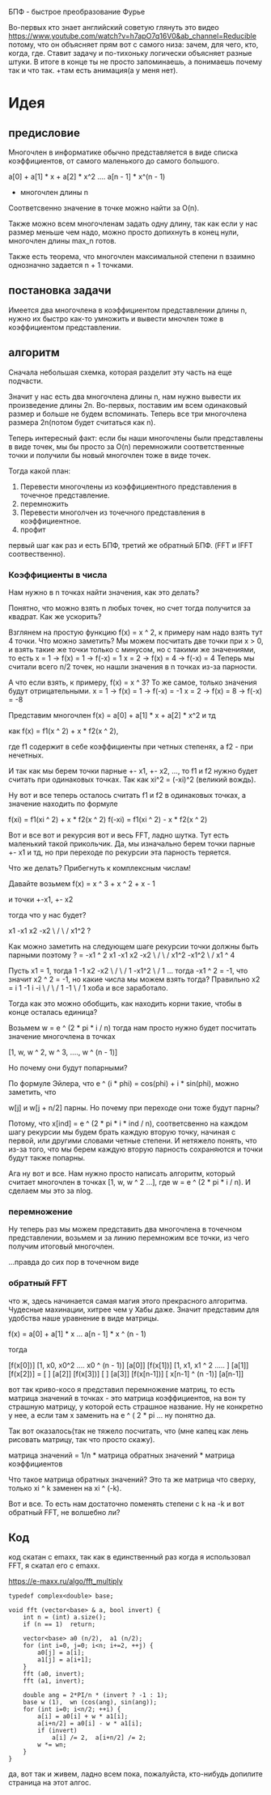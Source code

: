 БПФ - быстрое преобразование Фурье


Во-первых кто знает английский советую глянуть это видео
https://www.youtube.com/watch?v=h7apO7q16V0&ab_channel=Reducible
потому, что он объясняет прям вот с самого низа: зачем, для чего, кто, когда, где. Ставит задачу и по-тихоньку логически объясняет разные штуки. В итоге в конце ты не просто запоминаешь, а понимаешь почему так и что так. +там есть анимация(а у меня нет).


# Идея

## предисловие
Многочлен в информатике обычно представляется в виде списка коэффициентов, от самого маленького до самого большого. 

a[0] + a[1] * x + a[2] * x^2 .... a[n - 1] * x^(n - 1)
- многочлен длины n

Соответсвенно значение в точке можно найти за O(n).

Также можно всем многочленам задать одну длину, так как если у нас размер меньше чем надо, можно просто допихнуть в конец нули, многочлен длины max_n готов.

Также есть теорема, что многочлен максимальной степени n взаимно однозначно задается n + 1 точками. 

## постановка задачи

Имеется два многочлена в коэффициентом представлении длины n, нужно их быстро как-то умножить и вывести мночлен тоже в коэффициентом представлении.


## алгоритм

Сначала небольшая схемка, которая разделит эту часть на еще подчасти.

Значит у нас есть два многочлена длины n, нам нужно вывести их произведение длины 2n. Во-первых, поставим им всем одинаковый размер и больше не будем вспоминать. Теперь все три многочлена размера 2n(потом будет считаться как n).

Теперь интересный факт: если бы наши многочлены были представлены в виде точек, мы бы просто за O(n) перемножили соответственные точки и получили бы новый многочлен тоже в виде точек. 

Тогда какой план: 
1) Перевести многочлены из коэффициентного представления в точечное представление.
2) перемножить
3) Перевести многолчен из точечного представления в коэффициентное.
4) профит

первый шаг как раз и есть БПФ, третий же обратный БПФ. (FFT и IFFT соотвественно). 

### Коэффициенты в числа

Нам нужно в n точках найти значения, как это делать?

Понятно, что можно взять n любых точек, но счет тогда получится за квадрат. Как же ускорить?

Взглянем на простую функцию  f(x) = x ^ 2, к примеру нам надо взять тут 4 точки. Что можно заметить? Мы можем посчитать две точки при x > 0, и взять такие же точки только с минусом, но с такими же значениями, то есть
x = 1 -> f(x) = 1 -> f(-x) = 1
x = 2 -> f(x) = 4 -> f(-x) = 4
Теперь мы считали всего n/2 точек, но нашли значения в n точках из-за парности. 


А что если взять, к примеру, f(x) = x ^ 3? То же самое, только значения будут отрицательными. 
x = 1 -> f(x) = 1 -> f(-x) = -1
x = 2 -> f(x) = 8 -> f(-x) = -8

Представим многочлен f(x) = a[0] + a[1] * x + a[2] * x^2 и тд 

как f(x) = f1(x ^ 2) + x * f2(x ^ 2), 

где f1 содержит в себе коэффициенты при четных степенях, а f2 - при нечетных.

И так как мы берем точки парные +- x1, +- x2, ..., то f1 и f2 нужно будет считать при одинаковых точках. Так как xi^2 = (-xi)^2 (великий вождь). 

Ну вот и все теперь осталось считать f1 и f2 в одинаковых точках, а значение находить по формуле

f(xi) = f1(xi ^ 2) + x * f2(x ^ 2)
f(-xi) = f1(xi ^ 2) - x * f2(x ^ 2)

Вот и все вот и рекурсия вот и весь FFТ, ладно шутка. Тут есть маленький такой прикольчик. Да, мы изначально берем точки парные +- x1 и тд, но при переходе по рекурсии эта парность теряется.

Что же делать? Прибегнуть к комплексным числам! 

Давайте возьмем  f(x) = x ^ 3 + x ^ 2 + x - 1

 и точки +-x1, +- x2
 
тогда что у нас будет?

x1      -x1    x2    -x2
    \    /           \      / 
	x1^2              ?

Как можно заметить на следующем шаге рекурсии точки должны быть парными поэтому ? = -x1 ^ 2 
x1      -x1    x2    -x2
    \    /           \      / 
	x1^2            -x1^2
		\ 				/
			 x1 ^ 4
			
Пусть x1 = 1, тогда 
1      -1        x2    -x2
    \    /           \      / 
	  1            -x1^2
		 \ 			/
			  1
... тогда -x1 ^ 2 = -1, что значит x2 ^ 2 = -1, но какие числа мы можем взять тогда? Правильно x2 = i
1      -1        i         -i
    \    /           \      / 
	  1            		-1
		 \ 			/
			  1
хоба и все заработало.

Тогда как это можно обобщить, как находить корни такие, чтобы в конце осталась единица?

Возьмем w = e ^ (2 * pi * i / n)
тогда нам просто нужно будет посчитать значение многочлена в точках 

[1, w, w ^ 2, w ^ 3, ...., w ^ (n - 1)]

Но почему они будут попарными? 

По формуле Эйлера, что e ^ (i * phi) = cos(phi) + i * sin(phi), можно заметить, что

w[j] и w[j + n/2] парны. Но почему при переходе они тоже будут парны?

Потому, что x[ind] = e ^ (2 * pi * i * ind / n), соответсвенно на каждом шагу рекурсии мы будем брать каждую вторую точку, начиная с первой, или другими словами четные степени. И нетяжело понять, что из-за того, что мы берем каждую вторую парность сохраняются и точки будут также попарны.

Ага ну вот и все. Нам нужно просто написать алгоритм, который считает многочлен в точках [1, w, w ^ 2 ...], где w = e ^ (2 * pi * i / n). И сделаем мы это за nlog.


### перемножение

Ну теперь раз мы можем представить два многочлена в точечном представлении, возьмем и за линию перемножим все точки, из чего получим итоговый многочлен.

...правда до сих пор в точечном виде


### обратный FFT

что ж, здесь начинается самая магия этого прекрасного алгоритма. Чудесные махинации, хитрее чем у Хабы даже. Значит представим для удобства наше уравнение в виде матрицы.

f(x) = a[0] + a[1]  * x ... a[n - 1] * x ^ (n - 1)

тогда

[f(x[0])]			[1, x0, x0^2 ....   x0 ^ (n - 1)]     [a[0]]
[f(x[1])]			[1, x1, x1 ^ 2 ..... 					]	  [a[1]]
[f(x[2])]		=  [											]	  [a[2]]
[f(x[3])]			[											 ]		[a[3]]
[f(x[n-1])]		   [                      x[n-1] ^ (n -1)]		[a[n-1]]


вот так криво-косо я представил перемножение матриц, то есть матрица значений в точках - это матрица коэффициентов, на вон ту страшную матрицу, у которой есть страшное название. Ну не конкретно у нее, а если там x заменить на e ^ ( 2 * pi ... ну понятно да.

Так вот оказалось(так не тяжело посчитать, что (мне капец как лень рисовать матрицу, так что просто скажу). 

матрица значений = 1/n * матрица обратных значений * матрица коэффициентов

Что такое матрица обратных значений? Это та же матрица что сверху, только xi ^ k заменен на xi ^ (-k).

Вот и все. То есть нам достаточно поменять степени с k на -k и вот обратный FFT, не волшебно ли?




## Код

код скатан с emaxx, так как в единственный раз когда я использовал FFT, я скатал его с emaxx.

https://e-maxx.ru/algo/fft_multiply

```
typedef complex<double> base;
 
void fft (vector<base> & a, bool invert) {
	int n = (int) a.size();
	if (n == 1)  return;
 
	vector<base> a0 (n/2),  a1 (n/2);
	for (int i=0, j=0; i<n; i+=2, ++j) {
		a0[j] = a[i];
		a1[j] = a[i+1];
	}
	fft (a0, invert);
	fft (a1, invert);
 
	double ang = 2*PI/n * (invert ? -1 : 1);
	base w (1),  wn (cos(ang), sin(ang));
	for (int i=0; i<n/2; ++i) {
		a[i] = a0[i] + w * a1[i];
		a[i+n/2] = a0[i] - w * a1[i];
		if (invert)
			a[i] /= 2,  a[i+n/2] /= 2;
		w *= wn;
	}
}
```

да, вот так и живем, ладно всем пока, пожалуйста, кто-нибудь допилите страница на этот алгос. 


				
				